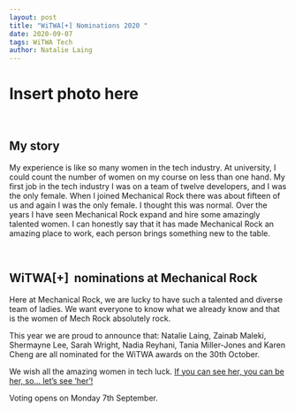 ```yaml
---
layout: post
title: "WiTWA[+] Nominations 2020 "
date: 2020-09-07
tags: WiTWA Tech
author: Natalie Laing
---
```


# Insert photo here

<br/>

## My story

My experience is like so many women in the tech industry. At university, I could count the number of women on my course on less than one hand. My first job in the tech industry I was on a team of twelve developers, and I was the only female.
When I joined Mechanical Rock there was about fifteen of us and again I was the only female. I thought this was normal. Over the years I have seen Mechanical Rock expand and hire some amazingly talented women. I can honestly say that it has made Mechanical Rock an amazing place to work, each person brings something new to the table.

<br/>

## WiTWA[+]  nominations at Mechanical Rock

Here at Mechanical Rock, we are lucky to have such a talented and diverse team of ladies.
We want everyone to know what we already know and that is the women of Mech Rock absolutely rock.

This year we are proud to announce that: Natalie Laing, Zainab Maleki, Shermayne Lee, Sarah Wright, Nadia Reyhani, Tania Miller-Jones and Karen Cheng are all nominated for the WiTWA awards on the 30th October.

We wish all the amazing women in tech luck. [If you can see her, you can be her, so… let’s see ‘her’!](https://www.witwa.org.au/initiatives/witwa-conference/)

Voting opens on Monday 7th September.

